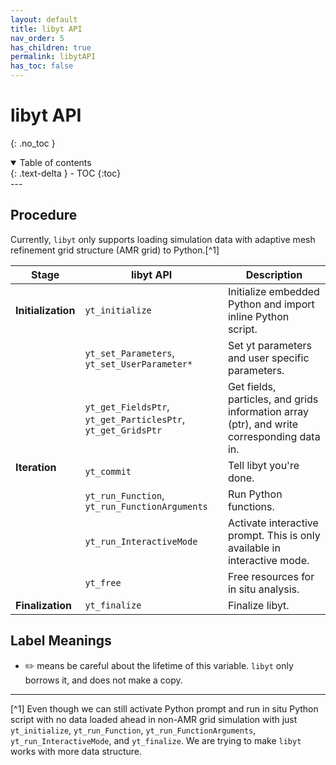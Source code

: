 ```yaml
---
layout: default
title: libyt API
nav_order: 5
has_children: true
permalink: libytAPI
has_toc: false
---
```


# libyt API
{: .no_toc }
<details open markdown="block">
  <summary>
    Table of contents
  </summary>
  {: .text-delta }
- TOC
{:toc}
</details>
---

## Procedure
Currently, `libyt` only supports loading simulation data with adaptive mesh refinement grid structure (AMR grid) to Python.[^1]

<table>
  <thead>
    <tr>
      <th>Stage</th>
      <th>libyt API</th>
      <th>Description</th>
    </tr>
  </thead>
  <tbody>
    <tr>
      <td rowspan=1><strong>Initialization</strong></td>
      <td><code>yt_initialize</code></td>
      <td>Initialize embedded Python and import inline Python script.</td>
    </tr>
    <tr>
      <td rowspan=6><strong>Iteration</strong></td>
      <td><code>yt_set_Parameters</code>, <code>yt_set_UserParameter*</code></td>
      <td>Set yt parameters and user specific parameters.</td>
    </tr>
    <tr>
      <td><code>yt_get_FieldsPtr</code>, <code>yt_get_ParticlesPtr</code>, <code>yt_get_GridsPtr</code></td>
      <td>Get fields, particles, and grids information array (ptr), and write corresponding data in.</td>
    </tr>
    <tr>
      <td><code>yt_commit</code></td>
      <td>Tell libyt you're done.</td>
    </tr>
    <tr>
      <td><code>yt_run_Function</code>, <code>yt_run_FunctionArguments</code></td>
      <td>Run Python functions.</td>
    </tr>
    <tr>
      <td><code>yt_run_InteractiveMode</code></td>
      <td>Activate interactive prompt. This is only available in interactive mode.</td>
    </tr>
    <tr>
      <td><code>yt_free</code></td>
      <td>Free resources for in situ analysis.</td>
    </tr>
    <tr>
      <td rowspan=1><strong>Finalization</strong></td>
      <td><code>yt_finalize</code></td>
      <td>Finalize libyt.</td>
    </tr>
  </tbody>
</table>

## Label Meanings
- :pencil2: means be careful about the lifetime of this variable. `libyt` only borrows it, and does not make a copy.

----
[^1] Even though we can still activate Python prompt and run in situ Python script with no data loaded ahead in non-AMR grid simulation with just `yt_initialize`, `yt_run_Function`, `yt_run_FunctionArguments`, `yt_run_InteractiveMode`, and `yt_finalize`. We are trying to make `libyt` works with more data structure.


